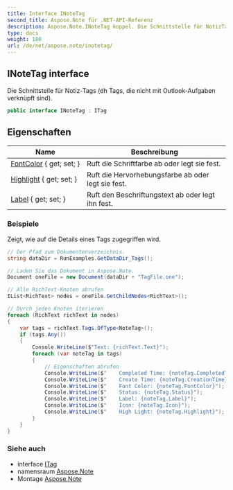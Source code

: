 ```yaml
---
title: Interface INoteTag
second_title: Aspose.Note für .NET-API-Referenz
description: Aspose.Note.INoteTag koppel. Die Schnittstelle für NotizTags dh Tags die nicht mit OutlookAufgaben verknüpft sind.
type: docs
weight: 180
url: /de/net/aspose.note/inotetag/
---
```

## INoteTag interface

Die Schnittstelle für Notiz-Tags (dh Tags, die nicht mit Outlook-Aufgaben verknüpft sind).

```csharp
public interface INoteTag : ITag
```

## Eigenschaften

| Name | Beschreibung |
| --- | --- |
| [FontColor](../../aspose.note/inotetag/fontcolor/) { get; set; } | Ruft die Schriftfarbe ab oder legt sie fest. |
| [Highlight](../../aspose.note/inotetag/highlight/) { get; set; } | Ruft die Hervorhebungsfarbe ab oder legt sie fest. |
| [Label](../../aspose.note/inotetag/label/) { get; set; } | Ruft den Beschriftungstext ab oder legt ihn fest. |

### Beispiele

Zeigt, wie auf die Details eines Tags zugegriffen wird.

```csharp
// Der Pfad zum Dokumentenverzeichnis.
string dataDir = RunExamples.GetDataDir_Tags();

// Laden Sie das Dokument in Aspose.Note.
Document oneFile = new Document(dataDir + "TagFile.one");

// Alle RichText-Knoten abrufen
IList<RichText> nodes = oneFile.GetChildNodes<RichText>();

// Durch jeden Knoten iterieren
foreach (RichText richText in nodes)
{
    var tags = richText.Tags.OfType<NoteTag>();
    if (tags.Any())
    {
        Console.WriteLine($"Text: {richText.Text}");
        foreach (var noteTag in tags)
        {
            // Eigenschaften abrufen
            Console.WriteLine($"    Completed Time: {noteTag.CompletedTime}");
            Console.WriteLine($"    Create Time: {noteTag.CreationTime}");
            Console.WriteLine($"    Font Color: {noteTag.FontColor}");
            Console.WriteLine($"    Status: {noteTag.Status}");
            Console.WriteLine($"    Label: {noteTag.Label}");
            Console.WriteLine($"    Icon: {noteTag.Icon}");
            Console.WriteLine($"    High Light: {noteTag.Highlight}");
        }
    }
}
```

### Siehe auch

* interface [ITag](../itag/)
* namensraum [Aspose.Note](../../aspose.note/)
* Montage [Aspose.Note](../../)


